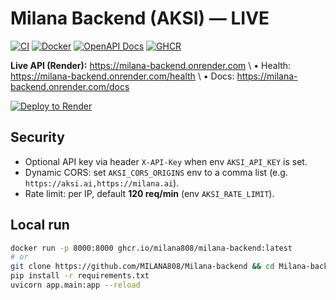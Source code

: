 # Milana Backend (AKSI) — LIVE

[![CI](https://github.com/MILANA808/Milana-backend/actions/workflows/ci.yml/badge.svg)](https://github.com/MILANA808/Milana-backend/actions/workflows/ci.yml)
[![Docker](https://github.com/MILANA808/Milana-backend/actions/workflows/docker-publish.yml/badge.svg)](https://github.com/MILANA808/Milana-backend/actions/workflows/docker-publish.yml)
[![OpenAPI Docs](https://img.shields.io/badge/docs-GitHub%20Pages-blue)](https://milana808.github.io/Milana-backend/)
[![GHCR](https://img.shields.io/badge/GHCR-milana--backend-informational)](https://github.com/users/MILANA808/packages)

**Live API (Render):** https://milana-backend.onrender.com \ 
• Health: https://milana-backend.onrender.com/health \ 
• Docs: https://milana-backend.onrender.com/docs

[![Deploy to Render](https://render.com/images/deploy-to-render-button.svg)](https://render.com/deploy?repo=https://github.com/MILANA808/Milana-backend&branch=main&file=render.yaml)

## Security
- Optional API key via header `X-API-Key` when env `AKSI_API_KEY` is set.
- Dynamic CORS: set `AKSI_CORS_ORIGINS` env to a comma list (e.g. `https://aksi.ai,https://milana.ai`).
- Rate limit: per IP, default **120 req/min** (env `AKSI_RATE_LIMIT`).

## Local run
```bash
docker run -p 8000:8000 ghcr.io/milana808/milana-backend:latest
# or
git clone https://github.com/MILANA808/Milana-backend && cd Milana-backend
pip install -r requirements.txt
uvicorn app.main:app --reload
```
